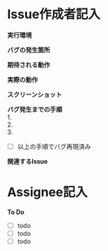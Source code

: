# Issue作成者記入
<!-- 以下をわかる範囲で詳細に埋めてください。 -->
**実行環境**

**バグの発生箇所**

**期待される動作**

**実際の動作**

**スクリーンショット**

**バグ発生までの手順**  
1.   
2.   
3.   

- [ ] 以上の手順でバグ再現済み

**関連するIssue**

# Assignee記入
<!-- タスクにとりかかる前に埋めてください。 -->
**To Do**
- [ ] todo
- [ ] todo
- [ ] todo